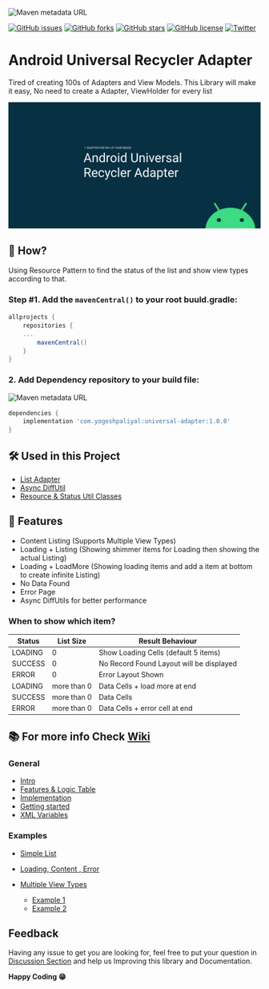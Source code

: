 
![Maven metadata URL](https://img.shields.io/maven-metadata/v?metadataUrl=https%3A%2F%2Frepo1.maven.org%2Fmaven2%2Fcom%2Fyogeshpaliyal%2Funiversal-adapter%2Fmaven-metadata.xml)

[![GitHub issues](https://img.shields.io/github/issues/yogeshpaliyal/Android-Universal-Recycler-View-Adapter?style=for-the-badge)](https://github.com/yogeshpaliyal/Android-Universal-Recycler-View-Adapter/issues)
[![GitHub forks](https://img.shields.io/github/forks/yogeshpaliyal/Android-Universal-Recycler-View-Adapter?style=for-the-badge)](https://github.com/yogeshpaliyal/Android-Universal-Recycler-View-Adapter/network)
[![GitHub stars](https://img.shields.io/github/stars/yogeshpaliyal/Android-Universal-Recycler-View-Adapter?style=for-the-badge)](https://github.com/yogeshpaliyal/Android-Universal-Recycler-View-Adapter/stargazers)
[![GitHub license](https://img.shields.io/github/license/yogeshpaliyal/Android-Universal-Recycler-View-Adapter?style=for-the-badge)](https://github.com/yogeshpaliyal/Android-Universal-Recycler-View-Adapter/blob/master/LICENSE)
[![Twitter](https://img.shields.io/twitter/url?style=for-the-badge&url=https%3A%2F%2Ftwitter.com%2Fyogeshpaliyal)](https://twitter.com/intent/tweet?text=Wow:&url=https%3A%2F%2Fgithub.com%2Fyogeshpaliyal%2FAndroid-Universal-Recycler-View-Adapter)

# Android Universal Recycler Adapter

Tired of creating 100s of Adapters and View Models.
This Library will make it easy, No need to create a Adapter, ViewHolder for every list

![Cover Image](https://raw.githubusercontent.com/yogeshpaliyal/Android-Universal-Recycler-View-Adapter/master/images/Universal%20Recycler%20View.jpg)

## 🤔 How?
Using Resource Pattern to find the status of the list and show view types according to that.


### Step #1. Add the `mavenCentral()` to your root buuld.gradle: 
```gradle
allprojects {
    repositories {
	...
    	mavenCentral()
    }
}
```

### 2. Add Dependency repository to your build file: 
![Maven metadata URL](https://img.shields.io/maven-metadata/v?metadataUrl=https%3A%2F%2Frepo1.maven.org%2Fmaven2%2Fcom%2Fyogeshpaliyal%2Funiversal-adapter%2Fmaven-metadata.xml)

```groovy
dependencies {
    implementation 'com.yogeshpaliyal:universal-adapter:1.0.0'
}
```

## 🛠️ Used in this Project

* [List Adapter](https://developer.android.com/reference/androidx/recyclerview/widget/ListAdapter)
* [Async DiffUtil](https://developer.android.com/reference/androidx/recyclerview/widget/DiffUtil)
* [Resource & Status Util Classes](https://blog.mindorks.com/mvvm-architecture-android-tutorial-for-beginners-step-by-step-guide)


## 🤩 Features

- Content Listing (Supports Multiple View Types)
- Loading + Listing (Showing shimmer items for Loading then showing the actual Listing)
- Loading + LoadMore (Showing loading items and add a item at bottom to create infinite Listing)
- No Data Found
- Error Page
- Async DiffUtils for better performance    

  
    

### When to show which item?

Status|	List Size|	Result Behaviour
---|---|---
LOADING	|0	|Show Loading Cells (default 5 items)
SUCCESS	|0	|No Record Found Layout will be displayed
ERROR	|0|	Error Layout Shown
LOADING	|more than 0|	Data Cells + load more at end
SUCCESS	|more than 0|	Data Cells
ERROR	|more than 0|	Data Cells + error cell at end   
    


## 📚 For more info Check [Wiki](https://github.com/yogeshpaliyal/Android-Universal-Recycler-View-Adapter/wiki)
### General
- [Intro](https://github.com/yogeshpaliyal/Android-Universal-Recycler-View-Adapter/wiki/Intro)  
- [Features & Logic Table](https://github.com/yogeshpaliyal/Android-Universal-Recycler-View-Adapter/wiki/Features-&-Logic-Table)
- [Implementation](https://github.com/yogeshpaliyal/Android-Universal-Recycler-View-Adapter/wiki/Implement)
- [Getting started](https://github.com/yogeshpaliyal/Android-Universal-Recycler-View-Adapter/wiki/Getting-Started)
- [XML Variables](https://github.com/yogeshpaliyal/Android-Universal-Recycler-View-Adapter/wiki/XML-Variables)


### Examples
- [Simple List](https://github.com/yogeshpaliyal/Android-Universal-Recycler-View-Adapter/wiki/Simple-List)
- [Loading, Content , Error](https://github.com/yogeshpaliyal/Android-Universal-Recycler-View-Adapter/wiki/Loading,-Content,-Error)

- [Multiple View Types](https://github.com/yogeshpaliyal/Android-Universal-Recycler-View-Adapter/wiki/Multiple-View-Types)
    - [Example 1](https://github.com/yogeshpaliyal/Android-Universal-Recycler-View-Adapter/wiki/Multiple-View-Types#example-1)
    - [Example 2](https://github.com/yogeshpaliyal/Android-Universal-Recycler-View-Adapter/wiki/Multiple-View-Types#example-2)

## Feedback


Having any issue to get you are looking for, feel free to put your question in [Discussion Section](https://github.com/yogeshpaliyal/Android-Universal-Recycler-View-Adapter/discussions) and help us Improving this library and Documentation.
  
**Happy Coding 😁** 

